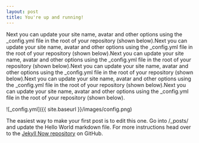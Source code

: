```yaml
---
layout: post
title: You're up and running!
---
```


Next you can update your site name, avatar and other options using the _config.yml file in the root of your repository (shown below).Next you can update your site name, avatar and other options using the _config.yml file in the root of your repository (shown below).Next you can update your site name, avatar and other options using the _config.yml file in the root of your repository (shown below).Next you can update your site name, avatar and other options using the _config.yml file in the root of your repository (shown below).Next you can update your site name, avatar and other options using the _config.yml file in the root of your repository (shown below).Next you can update your site name, avatar and other options using the _config.yml file in the root of your repository (shown below).

![_config.yml]({{ site.baseurl }}/images/config.png)

The easiest way to make your first post is to edit this one. Go into /_posts/ and update the Hello World markdown file. For more instructions head over to the [Jekyll Now repository](https://github.com/barryclark/jekyll-now) on GitHub.
